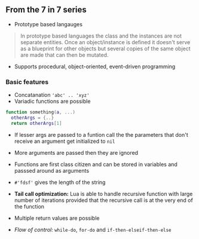 ## From the 7 in 7 series

- Prototype based langauges
> In prototype based languages the class and the instances are not separate entities. Once an object/instance is defined it doesn't serve as a blueprint for other objects but several copies of the same object are made that can then be mutated.

- Supports procedural, object-oriented, event-driven programming

### Basic features
- Concatanation `'abc' .. 'xyz'`
- Variadic functions are possible
```lua
function something(a, ...)
  otherArgs = {..}
  return otherArgs[1]
```
- If lesser args are passed to a funtion call the the parameters that don't receive an argument get initialized to `nil`
- More arguments are passed then they are ignored
- Functions are first class citizen and can be stored in variables and passsed around as arguments
- `#'fdsf'` gives the length of the string

- **Tail call optimization:** Lua is able to handle recursive function with large number of iterations provided that the recursive call is at the very end of the function
- Multiple return values are possible
- *Flow of control:* `while-do`, `for-do` and `if-then-elseif-then-else`
